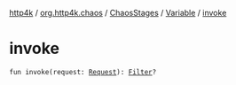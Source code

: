 [http4k](../../../index.md) / [org.http4k.chaos](../../index.md) / [ChaosStages](../index.md) / [Variable](index.md) / [invoke](./invoke.md)

# invoke

`fun invoke(request: `[`Request`](../../../org.http4k.core/-request/index.md)`): `[`Filter`](../../../org.http4k.core/-filter.md)`?`